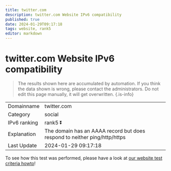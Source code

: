 ```yaml
---
title: twitter.com
description: twitter.com Website IPv6 compatibility
published: true
date: 2024-01-29T09:17:18
tags: website, rank5
editor: markdown
---
```


# twitter.com Website IPv6 compatibility

> The results shown here are accumulated by automation. If you think the data shown is wrong, please contact the administrators. 
> Do not edit this page manually, it will get overwritten.
{.is-info}


|   |   |
| - | - |
| Domainname | twitter.com
| Category | social |
| IPv6 ranking | rank5 :arrow_double_down: |
| Explanation | The domain has an AAAA record but does respond to neither ping/http/https |
| Last Update | 2024-01-29 09:17:18 |

To see how this test was performed, please have a look at [our website test criteria howto](/howto/testcriteria/website)!

